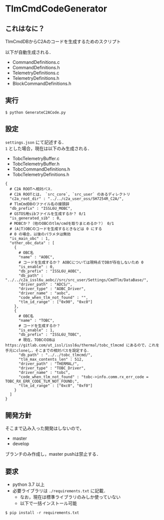 # TlmCmdCodeGenerator
## これはなに？
TlmCmdDBからC2Aのコードを生成するためのスクリプト

以下が自動生成される．
- CommandDefinitions.c
- CommandDefinitions.h
- TelemetryDefinitions.c
- TelemetryDefinitions.h
- BlockCommandDefinitions.h

## 実行
```
$ python GenerateC2ACode.py
```

## 設定
`settings.json` にて記述する．  
`1` とした場合，現在は以下のみ生成される．
- TobcTelemetryBuffer.c
- TobcTelemetryBuffer.h
- TobcCommandDefinitions.h
- TobcTelemetryDefinitions.h

```
{
  # C2A ROOTへ相対パス．
  # C2A ROOTとは， `src_core`, `src_user` のあるディレクトリ
  "c2a_root_dir" : "../../c2a_user_oss/SH7254R_C2A/",
  # TlmCmdDBのファイル名の接頭辞
  "db_prefix" : "ISSL6U_MOBC",
  # GSTOS用sibファイルを生成するか？ 0/1
  "is_generated_sib" : 0,
  # MOBCか？（他のOBCのtlm/cmdを取りまとめるか？） 0/1
  # (A|T)OBCのコードを生成するときなどは 0 にする
  # 0 の場合，以後のパラメタは無効
  "is_main_obc" : 1,
  "other_obc_data" : [
    {
      # OBC名
      "name" : "AOBC",
      # コードを生成するか？ AOBCについては現時点でDBが存在しないため 0
      "is_enable" : 0,
      "db_prefix" : "ISSL6U_AOBC",
      "db_path" : "../../c2a_issl6u_aobc//src/src_user/Settings/CmdTlm/DataBase/",
      "driver_path" : "ADCS/",
      "driver_type" : "AOBC_Driver",
      "driver_name" : "aobc",
      "code_when_tlm_not_found" : "",
      "tlm_id_range" : ["0x90", "0xc0"]
    },
    {
      # OBC名
      "name" : "TOBC",
      # コードを生成するか？
      "is_enable" : 1,
      "db_prefix" : "ISSL6U_TOBC",
      # 現在，TOBCのDBは https://gitlab.com/ut_issl/issl6u/thermal/tobc_tlmcmd にあるので，これを手元にcloneし，そこまでの相対パスを設定する．
      "db_path" : "../../tobc_tlmcmd/",
      "tlm_max_contents_len" : 512,
      "driver_path" : "THERMAL/",
      "driver_type" : "TOBC_Driver",
      "driver_name" : "tobc",
      "code_when_tlm_not_found" : "tobc->info.comm.rx_err_code = TOBC_RX_ERR_CODE_TLM_NOT_FOUND;",
      "tlm_id_range" : ["0xc0", "0xf0"]
    }
  ]
}
```


## 開発方針
そこまで込み入った開発はしないので，

- master
- develop

ブランチのみ作成し，master pushは禁止する．


## 要求
- python 3.7 以上
- 必要ライブラリは `./requirements.txt` に記載．
	- なお，現在は標準ライブラリのみしか使っていない
	- 以下で一括インストール可能
```
$ pip install -r requirements.txt
```
